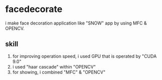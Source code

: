 # facedecorate
i make face decoration application like "SNOW" app by using MFC &amp; OPENCV.

## skill
1. for improving operation speed, i used GPU that is operated by "CUDA 9.0"
2. i used "haar cascade" within "OPENCV"
3. for showing, i combined "MFC" & "OPENCV"
